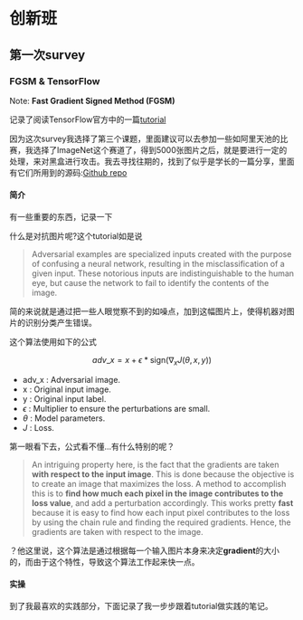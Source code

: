# 创新班

## 第一次survey

### FGSM & TensorFlow

Note: **Fast Gradient Signed Method (FGSM)**

记录了阅读TensorFlow官方中的一篇[tutorial](https://www.tensorflow.org/tutorials/generative/adversarial_fgsm)

因为这次survey我选择了第三个课题，里面建议可以去参加一些如阿里天池的比赛，我选择了ImageNet这个赛道了，得到5000张图片之后，就是要进行一定的处理，来对黑盒进行攻击。我去寻找往期的，找到了似乎是学长的一篇分享，里面有它们所用到的源码:[Github repo](https://github.com/Donald-Su/19-TianChi-Attack-ImageNet?spm=5176.12282029.0.0.3f9d3416ZHr8qM)

#### 简介

有一些重要的东西，记录一下

什么是对抗图片呢?这个tutorial如是说

> Adversarial examples are specialized inputs created with the purpose of confusing a neural network, resulting in the misclassification of a given input. These notorious inputs are indistinguishable to the human eye, but cause the network to fail to identify the contents of the image.

简的来说就是通过把一些人眼觉察不到的如噪点，加到这幅图片上，使得机器对图片的识别分类产生错误。

这个算法使用如下的公式

$$adv\_x = x + \epsilon*\text{sign}(\nabla_xJ(\theta, x, y))$$

* adv_x : Adversarial image.
* x : Original input image.
* y : Original input label.
* $\epsilon$ : Multiplier to ensure the perturbations are small.
* $\theta$ : Model parameters.
* $J$ : Loss.

第一眼看下去，公式看不懂...有什么特别的呢？

> An intriguing property here, is the fact that the gradients are taken **with respect to the input image**. This is done because the objective is to create an image that maximizes the loss. A method to accomplish this is to **find how much each pixel in the image contributes to the loss value**, and add a perturbation accordingly. This works pretty **fast** because it is easy to find how each input pixel contributes to the loss by using the chain rule and finding the required gradients. Hence, the gradients are taken with respect to the image.

？他这里说，这个算法是通过根据每一个输入图片本身来决定**gradient**的大小的，而由于这个特性，导致这个算法工作起来快一点。

#### 实操

到了我最喜欢的实践部分，下面记录了我一步步跟着tutorial做实践的笔记。

